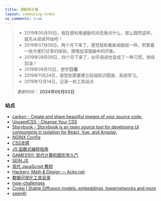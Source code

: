 ```yaml
---
title: 通勤那点事
layout: commuting-index
no_comments: true
---
```


>- 2019年05月05日，我在想利用通勤时间去做点什么，那么既然这样，就先从阅读开始吧！
>- 2019年07月08日，两个月下来了，感觉就和看新闻报纸一样，积累着一些大佬们分享的经验，慢慢加深我脑中的印象。
>- 2019年09月09日，四个月下来了，似乎阅读也变成了一种习惯，继续加油！
>- 2019年09月12日，想学**日语**
>- 2019年11月24日，感受到需要建立前端知识图谱，系统学习。
>- 2019年12月14日，记录一些工具站点
>
>*更新时间：* **2024年06月03日**

### 站点

- [carbon - Create and share beautiful images of your source code\.](https://carbon.now.sh/)
- [UnusedCSS - Cleanse Your CSS](https://unused-css.com/)
- [Storybook - Storybook is an open source tool for developing UI components in isolation for React, Vue, and Angular.](https://storybook.js.org/)
- [NGINX Config](https://www.digitalocean.com/community/tools/nginx)
- [CSS灵感](https://chokcoco.github.io/CSS-Inspiration/)
- [JS 函数式编程指南](https://llh911001.gitbooks.io/mostly-adequate-guide-chinese/content/)
- [GAMES101: 现代计算机图形学入门](https://sites.cs.ucsb.edu/~lingqi/teaching/games101.html)
- [SEIN.JS](https://seinjs.com/cn/overview)
- [现代 JavaScript 教程](https://zh.javascript.info/)
- [Hackery, Math & Design — Acko.net](http://acko.net/)
- [数据可视化工具目录](https://datavizcatalogue.com/ZH/index.html)
- [type-challenges](https://github.com/type-challenges/type-challenges)
- [Civitai | Stable Diffusion models, embeddings, hypernetworks and more](https://civitai.com/)
- [openAI](https://openai.wiki)
